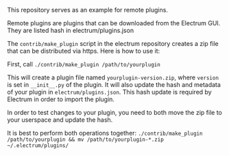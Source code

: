 This repository serves as an example for remote plugins.

Remote plugins are plugins that can be downloaded from the Electrum GUI.
They are listed hash in electrum/plugins.json


The `contrib/make_plugin` script in the electrum repository creates a
zip file that can be distributed via https. Here is how to use it:

First, call `./contrib/make_plugin /path/to/yourplugin`

This will create a plugin file named `yourplugin-version.zip`, where `version` is set in `__init__.py` of the plugin.
It will also update the hash and metadata of your plugin in `electrum/plugins.json`.
This hash update is required by Electrum in order to import the plugin.

In order to test changes to your plugin, you need to both move the zip file to your userspace and update the hash.

It is best to perform both operations together:
`./contrib/make_plugin /path/to/yourplugin && mv /path/to/yourplugin-*.zip ~/.electrum/plugins/`
